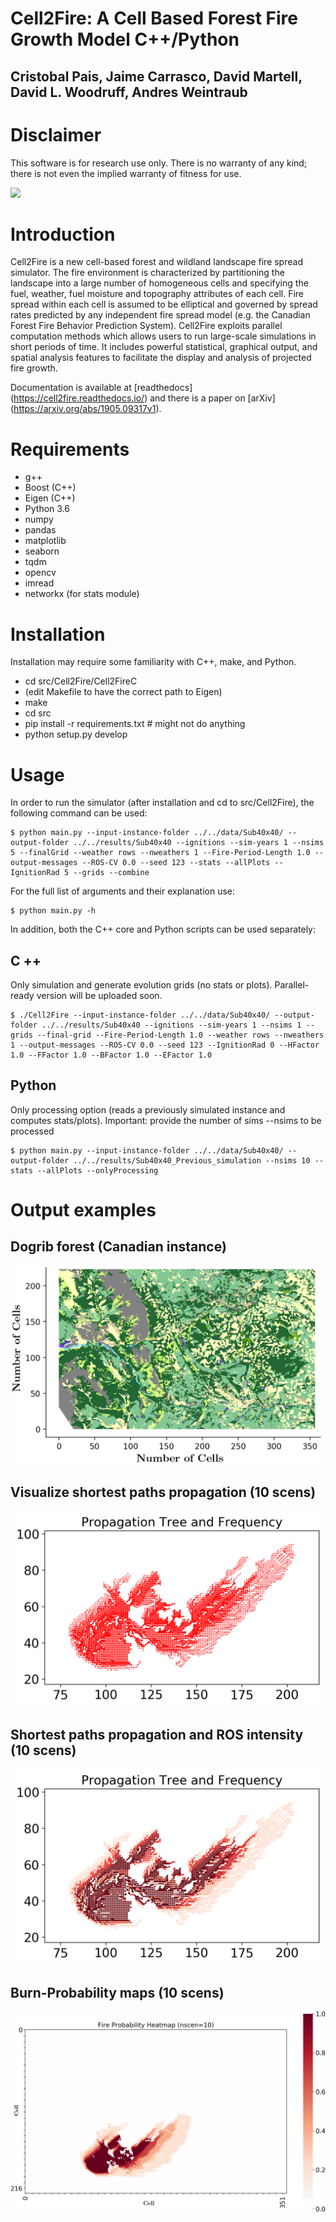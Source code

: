 # Cell2Fire: A Cell Based Forest Fire Growth Model  C++/Python
## Cristobal Pais, Jaime Carrasco, David Martell, David L. Woodruff, Andres Weintraub

# Disclaimer

This software is for research use only. There is no warranty of any kind;
there is not even the implied warranty of fitness for use.

![](https://github.com/cell2fire/Cell2Fire/workflows/TestExamples/badge.svg)

# Introduction

Cell2Fire is a new cell-based forest and wildland landscape fire spread simulator.
The fire environment is characterized by partitioning the landscape into a large number of homogeneous cells and specifying the fuel, weather, fuel moisture and topography attributes of each cell.
Fire spread within each cell is assumed to be elliptical and governed by spread rates predicted by any independent fire spread model (e.g. the Canadian Forest Fire Behavior Prediction System).
Cell2Fire exploits parallel computation methods which allows users to run large-scale simulations in short periods of time.
It includes powerful statistical, graphical output, and spatial analysis features to facilitate the display and analysis of projected fire growth.

Documentation is available at [readthedocs] (https://cell2fire.readthedocs.io/) and there is a paper on [arXiv] (https://arxiv.org/abs/1905.09317v1).

# Requirements
- g++
- Boost (C++)
- Eigen (C++)
- Python 3.6
- numpy
- pandas
- matplotlib
- seaborn
- tqdm
- opencv
- imread
- networkx (for stats module)

# Installation

Installation may require some familiarity with C++, make, and Python. 
- cd src/Cell2Fire/Cell2FireC
- (edit Makefile to have the correct path to Eigen)
- make
- cd src
- pip install -r requirements.txt  # might not do anything
- python setup.py develop

# Usage
In order to run the simulator (after installation and cd to  src/Cell2Fire), the following command can be used:
```
$ python main.py --input-instance-folder ../../data/Sub40x40/ --output-folder ../../results/Sub40x40 --ignitions --sim-years 1 --nsims 5 --finalGrid --weather rows --nweathers 1 --Fire-Period-Length 1.0 --output-messages --ROS-CV 0.0 --seed 123 --stats --allPlots --IgnitionRad 5 --grids --combine
```
For the full list of arguments and their explanation use:
```
$ python main.py -h
```

In addition, both the C++ core and Python scripts can be used separately:
## C ++
Only simulation and generate evolution grids (no stats or plots).
Parallel-ready version will be uploaded soon.
```
$ ./Cell2Fire --input-instance-folder ../../data/Sub40x40/ --output-folder ../../results/Sub40x40 --ignitions --sim-years 1 --nsims 1 --grids --final-grid --Fire-Period-Length 1.0 --weather rows --nweathers 1 --output-messages --ROS-CV 0.0 --seed 123 --IgnitionRad 0 --HFactor 1.0 --FFactor 1.0 --BFactor 1.0 --EFactor 1.0
```


## Python 
Only processing option (reads a previously simulated instance and computes stats/plots).
Important: provide the number of sims --nsims to be processed
```
$ python main.py --input-instance-folder ../../data/Sub40x40/ --output-folder ../../results/Sub40x40_Previous_simulation --nsims 10 --stats --allPlots --onlyProcessing
```

# Output examples
## Dogrib forest (Canadian instance)
![Dogrib Instance](outputs/Example4.png)

## Visualize shortest paths propagation (10 scens)
![Dogrib Fire Propagation and ROS map](outputs/Example1.png)

## Shortest paths propagation and ROS intensity (10 scens)
![Dogrib Fire Propagation map](outputs/Example2.png)

## Burn-Probability maps (10 scens)
![Dogrib BP map](outputs/Example3.png)
